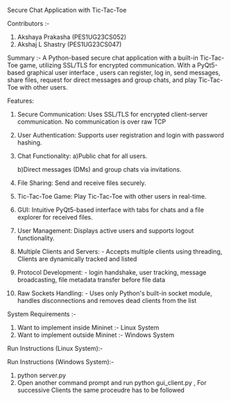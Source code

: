 Secure Chat Application with Tic-Tac-Toe 

Contributors :-
 1) Akshaya Prakasha (PES1UG23CS052)
 2) Akshaj L Shastry (PES1UG23CS047) 

Summary :-
A Python-based secure chat application with a built-in Tic-Tac-Toe game, utilizing SSL/TLS for encrypted communication. With a PyQt5-based graphical user interface , users can register, log in, send messages, share files, request for direct messages and group chats, and play Tic-Tac-Toe with other users. 

Features: 
1) Secure Communication: Uses SSL/TLS for encrypted client-server communication. No communication is over raw TCP 

2) User Authentication: Supports user registration and login with password hashing. 

3) Chat Functionality: 
     a)Public chat for all users.
    
     b)Direct messages (DMs) and group chats via invitations. 

5) File Sharing: Send and receive files securely. 

6) Tic-Tac-Toe Game: Play Tic-Tac-Toe with other users in real-time. 

7) GUI: Intuitive PyQt5-based interface with tabs for chats and a file explorer for received files. 

8) User Management: Displays active users and supports logout functionality. 

9) Multiple Clients and Servers: - Accepts multiple clients using threading, Clients are dynamically tracked and listed  

10) Protocol Development: - login handshake, user tracking, message broadcasting, file metadata transfer before file data 

11) Raw Sockets Handling: - Uses only Python's built-in socket module, handles disconnections and removes dead clients from the list

System Requirements :-
 1) Want to implement inside Mininet :- Linux System
 2) Want to implement outside Mininet :- Windows System

Run Instructions (Linux System):- 

Run Instructions (Windows System):- 
 1) python server.py
 2) Open another command prompt and run python gui_client.py , For successive Clients the same proceudre has to be followed 

